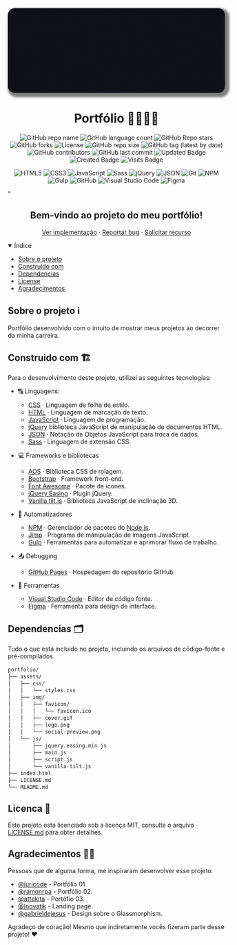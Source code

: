 <!-- Cover -->
<p align="center">
	<img 
		alt="cover"
		loading="lazy"
		src="./assets/img/cover.gif"
		style="border-radius: 15px; box-shadow: 5px 5px 5px 5px rgba(0,0,0,.5);"
		title="Portfólio cover" 
	/>
</p>
<!-- Header -->
<h1 align="center">Portfólio 👨🏻‍💻💼</h1>
<!-- Repo info -->
<p align="center">
	<img alt="GitHub repo name" src="https://img.shields.io/badge/Jeferson%20Lucas-Portfólio-success" title="GitHub repo name"/>
	<img alt="GitHub language count" src="https://img.shields.io/github/languages/count/JefersonLucas/portfolio?color=success" title="GitHub language count"/>
	<img alt="GitHub Repo stars" src="https://img.shields.io/github/stars/JefersonLucas/portfolio?color=success" title="GitHub Repo stars"/>
	<img alt="GitHub forks" src="https://img.shields.io/github/forks/JefersonLucas/portfolio?color=success" title="GitHub forks"/>
	<img alt="License" src="https://img.shields.io/badge/License-MIT-green?color=success" title="License"/>
	<img alt="GitHub repo size" src="https://img.shields.io/github/repo-size/JefersonLucas/portfolio?color=successo" title="GitHub repo size"/>
	<img alt="GitHub tag (latest by date)" src="https://img.shields.io/github/v/tag/JefersonLucas/portfolio?color=success" title="GitHub tag (latest by date)"/>
	<img alt="GitHub contributors" src="https://img.shields.io/github/contributors/JefersonLucas/portfolio?color=success" title="GitHub contributors"/>
	<img alt="GitHub last commit" src="https://img.shields.io/github/last-commit/JefersonLucas/portfolio?color=success" title="GitHub last commit"/>
	<img alt="Updated Badge" src="https://badges.pufler.dev/updated/JefersonLucas/portfolio" title="Updated Badge"/>
	<img alt="Created Badge" src="https://badges.pufler.dev/created/JefersonLucas/portfolio" title="Created Badge"/>
	<img alt="Visits Badge" src="https://badges.pufler.dev/visits/JefersonLucas/portfolio" title="Visits Badge"/>
</p>
<!-- Tech info -->
<p align="center">
	<img alt="HTML5" src="https://img.shields.io/badge/-HTML-fff?style=flat&logo=HTML5" title="HTML5" />
	<img alt="CSS3" src="https://img.shields.io/badge/-CSS-fff?style=flat&logo=CSS3&logoColor=1572B6" title="CSS3" />
	<img alt="JavaScript" src="https://img.shields.io/badge/-JavaScript-fff?fff=flat&logoColor=FEAE32&logo=javascript" title="JavaScript" />
	<img alt="Sass" src="https://img.shields.io/badge/-Sass-ffffff?style=flat&logo=sass" title="Sass" />
	<img alt="jQuery" src="https://img.shields.io/badge/-jQuery-fff?style=flat&logo=jquery&logoColor=4878a0" title="jQuery" />
	<img alt="JSON" src="https://img.shields.io/badge/-JSON-fff?style=flat&logo=json&logoColor=1a1a1a" title="JSON" />
	<img alt="Git" src="https://img.shields.io/badge/-Git-fff?fff=flat&logo=git" title="Git" />
	<img alt="NPM" src="https://img.shields.io/badge/-NPM-fff?fff=flat&logo=npm" title="NPM" />
	<img alt="Gulp" src="https://img.shields.io/badge/-Gulp-fff?cf4647=flat&logo=gulpjs" title="Gulp" />
	<img alt="GitHub" src="https://img.shields.io/badge/-GitHub-fff?style=flat&logo=github&logoColor=333333" title="GitHub" />
	<img alt="Visual Studio Code" src="https://img.shields.io/badge/-Visual%20Studio%20Code-fff?style=flat&logo=visual-studio-code&logoColor=007ACC" title="Visual Studio Code" />
	<img alt="Figma" src="https://img.shields.io/badge/-Figma-fff?fff&style=flat&logo=figma&logoColor=eb4c1d" title="Figma" />
</p>"
<!-- Apresentação -->
<h2 align="center">Bem-vindo ao projeto do meu portfólio!</h2>
<p align="center">
    <a href="https://jefersonlucas.github.io/portfolio/">Ver implementação</a>
    ·
    <a href="https://github.com/JefersonLucas/portfolio/issues">Reportar bug</a>
    ·
    <a href="https://github.com/JefersonLucas/portfolio/issues">Solicitar recurso</a>
  </p>
</p>
<!-- Índice -->
<details open="open">
<summary>Índice</summary>
  <ul>
    <li><a href="#sobre-o-projeto-ℹ%EF%B8%8F">Sobre o projeto</a></li>
		<li><a href="#construido-com-%EF%B8%8F">Construido com</a></li>
    <li><a href="#dependencias-%EF%B8%8F">Dependencias</a></li>
    <li><a href="#licenca-">License</a></li>
    <li><a href="#agradecimentos-">Agradecimentos</a></li>
  </ul>
</details>

<!-- Sobre o projeto -->
## Sobre o projeto ℹ️

Portfólio desenvolvido com o intuito de mostrar meus projetos ao decorrer da minha carreira.

<!-- Construido com --> 
## Construido com 🏗️

Para o desenvolvimento deste projeto, utilizei as seguintes tecnologias:

* 🔠 Linguagens:
	* [CSS](https://www.w3schools.com/css/) · Linguagem de folha de estilo.
	* [HTML](https://www.w3schools.com/html/default.asp) · Linguagem de marcação de texto.
	* [JavaScript](https://www.w3schools.com/js/default.asp) · Linguagem de programação.
	* [jQuery](https://jquery.com/) biblioteca JavaScript de manipulação de documentos HTML.
	* [JSON](https://www.json.org/json-en.html) · Notação de Objetos JavaScript para troca de dados.
	* [Sass](https://sass-lang.com/) · Linguagem de extensão CSS.

* 💻 Frameworks e bibliotecas
	* [AOS](https://michalsnik.github.io/aos/) · Biblioteca CSS de rolagem.
	* [Bootstrap](https://getbootstrap.com/) · Framework front-end.
	* [Font Awesome](https://fontawesome.com/) · Pacote de ícones.
	* [jQuery Easing](http://gsgd.co.uk/sandbox/jquery/easing/) · Plugin jQuery.
	* [Vanilla tilt.js](https://github.com/micku7zu/vanilla-tilt.js) · Biblioteca JavaScript de inclinação 3D.

* 🔄 Automatizadores
	* [NPM](https://www.npmjs.com/) · Gerenciador de pacotes do [Node.js](https://nodejs.org/en/). 
	* [Jimp](https://www.npmjs.com/package/jimp) · Programa de manipulação de imagens JavaScript.
	* [Gulp](https://gulpjs.com/) · Ferramentas para automatizar e aprimorar fluxo de trabalho.

* 📤 Debugging
	* [GitHub Pages](https://pages.github.com/) · Hospedagem do repositório GitHub.

* 🧰 Ferramentas
	* [Visual Studio Code](https://code.visualstudio.com/) · Editor de código fonte.
	* [Figma](https://www.figma.com/) · Ferramenta para design de interface.

<!-- Dependencias -->
## Dependencias 🗂️
Tudo o que está incluído no projeto, incluindo os arquivos de código-fonte e pré-compilados.

```
portfolio/
├── assets/
│   ├── css/
│   │   └── styles.css
│   ├── img/
│   │   ├── favicon/
│   │   │   └── favicon.ico
│   │   ├── cover.gif
│   │   ├── logo.png
│   │   └── social-preview.png
│   └── js/
│       ├── jquery.easing.min.js
│       ├── main.js
│       ├── script.js
│       └── vanilla-tilt.js
├── index.html
├── LICENSE.md
└── README.md
```

<!-- License -->
## Licenca 🧾

Este projeto está licenciado sob a licença MIT, consulte o arquivo [LICENSE.md](https://github.com/JefersonLucas/portfolio/blob/master/LICENSE.md) para obter detalhes.

<!-- Agradecimentos  -->
## Agradecimentos 🤝🏻

Pessoas que de alguma forma, me inspiraram desenvolver esse projeto:
* [@iuricode](https://github.com/iuricode/portfolio) - Portfólio 01.
* [@ramonrpa](https://github.com/ramonrpa/ramonrpa.github.io) - Portfólio 02.
* [@attekita](http://www.attekita.com/) - Portófio 03.
* [@Inovatik](https://github.com/Inovatik) - Landing page.
* [@gabrieldejesus](https://github.com/gabrieldejesus) - Design sobre o Glassmorphism.

Agradeço de coração! Mesmo que indiretamente vocês fizeram parte desse projeto! ❤️